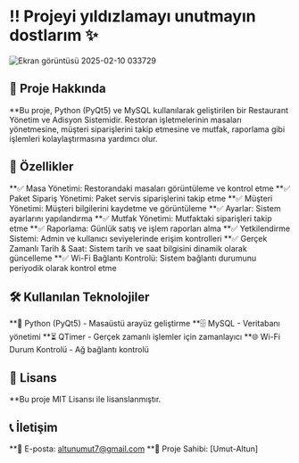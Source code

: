 # ‼️ Projeyi yıldızlamayı unutmayın dostlarım ✨

![Ekran görüntüsü 2025-02-10 033729](https://github.com/user-attachments/assets/c438754b-d471-46b8-8eb2-d3bdc08b20a1)

## 📌 Proje Hakkında

**Bu proje, Python (PyQt5) ve MySQL kullanılarak geliştirilen bir Restaurant Yönetim ve Adisyon Sistemidir. Restoran işletmelerinin masaları yönetmesine, müşteri siparişlerini takip etmesine ve mutfak, raporlama gibi işlemleri kolaylaştırmasına yardımcı olur.

## 🚀 Özellikler

**✅ Masa Yönetimi: Restorandaki masaları görüntüleme ve kontrol etme
**✅ Paket Sipariş Yönetimi: Paket servis siparişlerini takip etme
**✅ Müşteri Yönetimi: Müşteri bilgilerini kaydetme ve görüntüleme
**✅ Ayarlar: Sistem ayarlarını yapılandırma
**✅ Mutfak Yönetimi: Mutfaktaki siparişleri takip etme
**✅ Raporlama: Günlük satış ve işlem raporları alma
**✅ Yetkilendirme Sistemi: Admin ve kullanıcı seviyelerinde erişim kontrolleri
**✅ Gerçek Zamanlı Tarih & Saat: Sistem tarih ve saat bilgisini dinamik olarak güncelleme
**✅ Wi-Fi Bağlantı Kontrolü: Sistem bağlantı durumunu periyodik olarak kontrol etme

## 🛠️ Kullanılan Teknolojiler

**🐍 Python (PyQt5) - Masaüstü arayüz geliştirme
**🗄️ MySQL - Veritabanı yönetimi
**⏳ QTimer - Gerçek zamanlı işlemler için zamanlayıcı
**🌐 Wi-Fi Durum Kontrolü - Ağ bağlantı kontrolü

## 📜 Lisans

**Bu proje MIT Lisansı ile lisanslanmıştır.

## 📞 İletişim

**📧 E-posta: altunumut7@gmail.com
**🎯 Proje Sahibi: [Umut-Altun]

